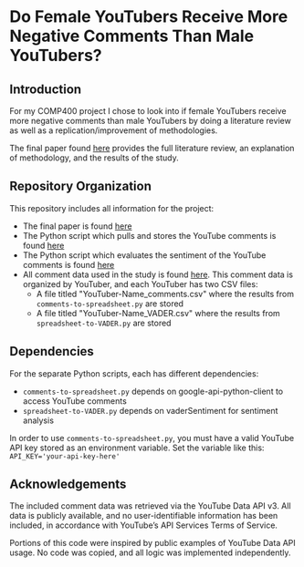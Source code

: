 # Do Female YouTubers Receive More Negative Comments Than Male YouTubers?

## Introduction
For my COMP400 project I chose to look into if female YouTubers receive more negative comments than male YouTubers by doing a literature review as well as a replication/improvement of methodologies. 

The final paper found [here](https://github.com/graceyuz/COMP400/blob/main/COMP400-Final-Paper.pdf) provides the full literature review, an explanation of methodology, and the results of the study.

## Repository Organization
This repository includes all information for the project:
* The final paper is found [here](https://github.com/graceyuz/COMP400/blob/main/COMP400-Final-Paper.pdf)
* The Python script which pulls and stores the YouTube comments is found [here](https://github.com/graceyuz/COMP400/blob/main/comments-to-spreadsheet.py)
* The Python script which evaluates the sentiment of the YouTube comments is found [here](https://github.com/graceyuz/COMP400/blob/main/spreadsheet-to-VADER.py)
* All comment data used in the study is found [here](https://github.com/graceyuz/COMP400/tree/main/Comment-Data). This comment data is organized by YouTuber, and each YouTuber has two CSV files:
    * A file titled "YouTuber-Name_comments.csv" where the results from `comments-to-spreadsheet.py` are stored
    * A file titled "YouTuber-Name_VADER.csv" where the results from `spreadsheet-to-VADER.py` are stored

## Dependencies
For the separate Python scripts, each has different dependencies:
* `comments-to-spreadsheet.py` depends on google-api-python-client to access YouTube comments
* `spreadsheet-to-VADER.py` depends on vaderSentiment for sentiment analysis

In order to use `comments-to-spreadsheet.py`, you must have a valid YouTube API key stored as an environment variable. Set the variable like this:
    `API_KEY='your-api-key-here'`

## Acknowledgements
The included comment data was retrieved via the YouTube Data API v3. All data is publicly available, and no user-identifiable information has been included, in accordance with YouTube’s API Services Terms of Service.

Portions of this code were inspired by public examples of YouTube Data API usage. No code was copied, and all logic was implemented independently.